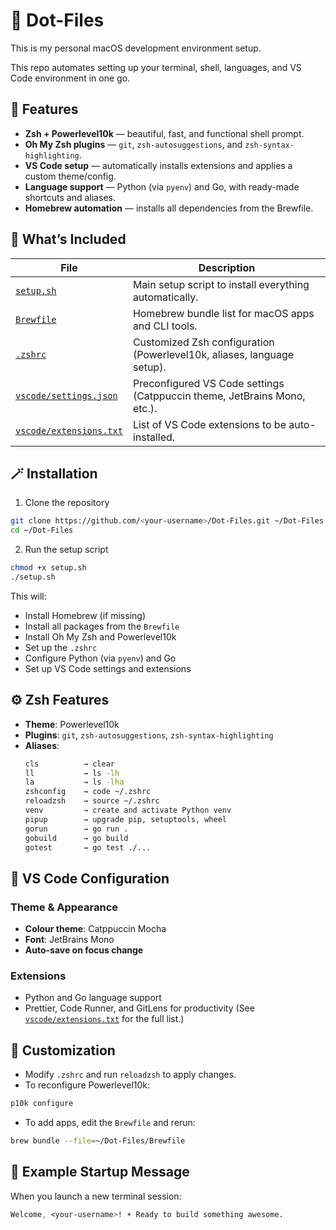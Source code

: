 # 🧩 Dot-Files

This is my personal macOS development environment setup.

This repo automates setting up your terminal, shell, languages, and VS Code environment in one go.

## 🚀 Features

* **Zsh + Powerlevel10k** — beautiful, fast, and functional shell prompt.
* **Oh My Zsh plugins** — `git`, `zsh-autosuggestions`, and `zsh-syntax-highlighting`.
* **VS Code setup** — automatically installs extensions and applies a custom theme/config.
* **Language support** — Python (via `pyenv`) and Go, with ready-made shortcuts and aliases.
* **Homebrew automation** — installs all dependencies from the Brewfile.

## 🧰 What’s Included
| **File**                                             | **Description**                                                              |
| -------------------------------------------------- | ------------------------------------------------------------------------ |
| [`setup.sh`](./setup.sh)                           | Main setup script to install everything automatically.                   |
| [`Brewfile`](./Brewfile)                           | Homebrew bundle list for macOS apps and CLI tools.                       |
| [`.zshrc`](./.zshrc)                               | Customized Zsh configuration (Powerlevel10k, aliases, language setup).   |
| [`vscode/settings.json`](./vscode/settings.json)   | Preconfigured VS Code settings (Catppuccin theme, JetBrains Mono, etc.). |
| [`vscode/extensions.txt`](./vscode/extensions.txt) | List of VS Code extensions to be auto-installed.                         |

## 🪄 Installation

1. Clone the repository
```bash
git clone https://github.com/<your-username>/Dot-Files.git ~/Dot-Files
cd ~/Dot-Files
```

2. Run the setup script
```bash
chmod +x setup.sh
./setup.sh
```

This will:
* Install Homebrew (if missing)
* Install all packages from the `Brewfile`
* Install Oh My Zsh and Powerlevel10k
* Set up the `.zshrc`
* Configure Python (via `pyenv`) and Go
* Set up VS Code settings and extensions

## ⚙️ Zsh Features

* **Theme**: Powerlevel10k
* **Plugins**: `git`, `zsh-autosuggestions`, `zsh-syntax-highlighting`
* **Aliases**:
    ```bash
    cls          → clear
    ll           → ls -lh
    la           → ls -lha
    zshconfig    → code ~/.zshrc
    reloadzsh    → source ~/.zshrc
    venv         → create and activate Python venv
    pipup        → upgrade pip, setuptools, wheel
    gorun        → go run .
    gobuild      → go build
    gotest       → go test ./...
    ```

## 🧠 VS Code Configuration

### Theme & Appearance

* **Colour theme**: Catppuccin Mocha
* **Font**: JetBrains Mono
* **Auto-save on focus change**

### Extensions

* Python and Go language support
* Prettier, Code Runner, and GitLens for productivity (See [`vscode/extensions.txt`](./vscode/extensions.txt) for the full list.)

## 🧩 Customization

* Modify `.zshrc` and run `reloadzsh` to apply changes.
* To reconfigure Powerlevel10k:
```bash
p10k configure
```
* To add apps, edit the `Brewfile` and rerun:
```bash
brew bundle --file=~/Dot-Files/Brewfile
```

## 🧩 Example Startup Message

When you launch a new terminal session:
```css
Welcome, <your-username>! ☀️ Ready to build something awesome.
```